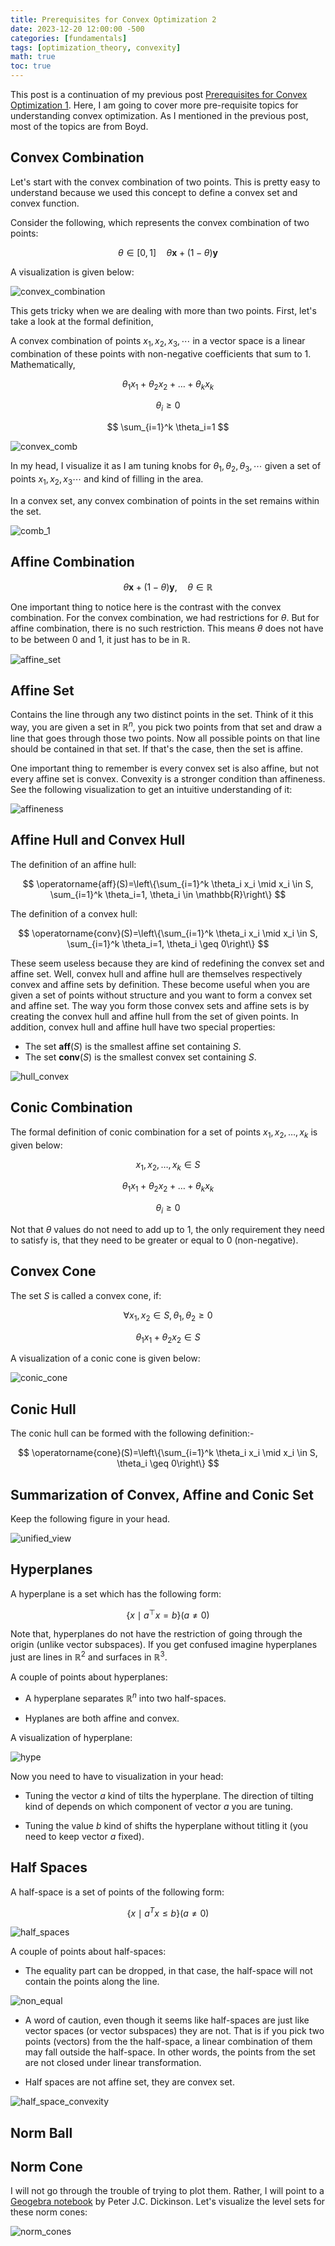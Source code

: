 ```yaml
---
title: Prerequisites for Convex Optimization 2 
date: 2023-12-20 12:00:00 -500
categories: [fundamentals]
tags: [optimization_theory, convexity]
math: true
toc: true
---
```


This post is a continuation of my previous post [Prerequisites for Convex Optimization 1](https://dibalokechanda.github.io/posts/Prerequisites-for-Convex-Optimization-blog/). Here, I am going to cover more pre-requisite topics for understanding convex optimization. As I mentioned in the previous post, most of the topics are from Boyd.




## Convex Combination

Let's start with the convex combination of two points. This is pretty easy to understand because we used this concept to define a convex set and convex function.


Consider the following, which represents the convex combination of two points:

$$
\theta \in[0,1] \quad \theta \mathbf{x}+(1-\theta) \mathbf{y}
$$


A visualization is given below:

![convex_combination](https://i.ibb.co/ZfdcjxK/chrome-he-U3-Oaxx-Xw.png)


This gets tricky when we are dealing with more than two points. First, let's take a look at the formal definition,

A convex combination of points $x_1,x_2,x_3,\cdots$ in a vector space is a linear combination of these points with non-negative coefficients that sum to $1$. Mathematically, 


$$
\theta_1 x_1+\theta_2 x_2+\ldots+\theta_k x_k
$$


$$
\theta_i \geq 0
$$


$$
\sum_{i=1}^k \theta_i=1
$$


![convex_comb](https://i.ibb.co/2PXZnhM/chrome-z-QW4e-Lv-CIK.png)


In my head, I visualize it as I am tuning knobs for $\theta_1,\theta_2,\theta_3, \cdots$ given a set of points $x_1,x_2,x_3\cdots$ and kind of filling in the area.


 In a convex set, any convex combination of points in the set remains within the set.


![comb_1](https://i.ibb.co/yRxy6wk/chrome-m4-N96-Mo-UYs.png)


## Affine Combination 


$$
\theta \mathbf{x}+(1-\theta) \mathbf{y}, \quad \theta \in \mathbb{R} 
$$

One important thing to notice here is the contrast with the convex combination. For the convex combination, we had restrictions for $\theta$. But for affine combination, there is no such restriction. This means $\theta$ does not have to be between $0$ and $1$, it just has to be in $\mathbb{R}$.


![affine_set](https://i.ibb.co/88gktvF/chrome-Jw5f-C5-QZjm.png)

## Affine Set
Contains the line through any two distinct points in the set. Think of it this way, you are given a set in $\mathbb{R}^n$, you pick two points from that set and draw a line that goes through those two points. Now all possible points on that line should be contained in that set. If that's the case, then the set is affine.


 One important thing to remember is every convex set is also affine, but not every affine set is convex. Convexity is a stronger condition than affineness. See the following visualization to get an intuitive understanding of it:

 ![affineness](https://i.ibb.co/64HYGQr/chrome-R8aauqi-B4c.png)




## Affine Hull  and Convex Hull

The definition of an affine hull:

$$
\operatorname{aff}(S)=\left\{\sum_{i=1}^k \theta_i x_i \mid x_i \in S, \sum_{i=1}^k \theta_i=1, \theta_i \in \mathbb{R}\right\}
$$



The definition of a convex hull:


$$
\operatorname{conv}(S)=\left\{\sum_{i=1}^k \theta_i x_i \mid x_i \in S, \sum_{i=1}^k \theta_i=1, \theta_i \geq 0\right\}
$$


These seem useless because they are kind of redefining the convex set and affine set. Well, convex hull and affine hull are themselves respectively convex and affine sets by definition. These become useful when you are given a set of points without structure and you want to form a convex set and affine set. The way you form those convex sets and affine sets is by creating the convex hull and affine hull from the set of given points. In addition, convex hull and affine hull have two special properties:


- The set $\mathbf{aff}(S)$ is the smallest affine set containing $S$.
- The set $\mathbf{conv}(S)$ is the smallest convex set containing $S$.


![hull_convex](https://i.ibb.co/zsgJQsK/chrome-5p-Yxuf-Qf1-M.png)

## Conic Combination

The formal definition of conic combination for a set of points $x_1, x_2, \ldots, x_k$ is given below:

$$
x_1, x_2, \ldots, x_k \in S
$$


$$
\theta_1 x_1+\theta_2 x_2+\ldots+\theta_k x_k
$$

$$
\theta_i \geq 0
$$


Not that $\theta$ values do not need to add up to $1$, the only requirement they need to satisfy is, that they need to be greater or equal to $0$ (non-negative).

## Convex Cone 

The set $S$ is called a convex cone, if:

$$
\forall x_1, x_2 \in S, \theta_1, \theta_2 \geq 0
$$

$$
\theta_1 x_1+\theta_2 x_2 \in S
$$

A visualization of a conic cone is given below:

![conic_cone](https://i.ibb.co/hmnFMBs/chrome-upf5bwci-Kq.png)

## Conic Hull

The conic hull can be formed with the following definition:-

$$
\operatorname{cone}(S)=\left\{\sum_{i=1}^k \theta_i x_i \mid x_i \in S, \theta_i \geq 0\right\}
$$


## Summarization of Convex, Affine and Conic Set

Keep the following figure in your head.



![unified_view](https://i.ibb.co/kBpk4Q9/chrome-h-Cy-WFObm-Xw.png)

## Hyperplanes 

A hyperplane is a set which has the following form:


$$
\left\{x \mid a^\top x=b\right\}(a \neq 0)
$$



Note that, hyperplanes do not have the restriction of going through the origin (unlike vector subspaces). If you get confused imagine hyperplanes just are lines in $\mathbb{R}^2$ and surfaces in $\mathbb{R}^3$.


A couple of points about hyperplanes:

- A hyperplane separates $\mathbb{R}^n$ into two half-spaces.

- Hyplanes are both affine and convex.


A visualization of hyperplane:

![hype](https://i.ibb.co/XD5FzyB/chrome-lk-RU5-RP5qk.png)



Now you need to have to visualization in your head:



- Tuning the vector $a$ kind of tilts the hyperplane. The direction of tilting kind of depends on which component of vector $a$ you are tuning.


- Tuning the value $b$ kind of shifts the hyperplane without titling it (you need to keep vector $a$ fixed).


## Half Spaces 


A half-space is a set of points of the following form:

$$
\left\{x \mid a^T x \leq b\right\}(a \neq 0)
$$

![half_spaces](https://i.ibb.co/0y6zmNg/chrome-FCo74w95-Yw.png)

A couple of points about half-spaces:

- The equality part can be dropped, in that case, the half-space will not contain the points along the line.


![non_equal](https://i.ibb.co/YbrXVz2/chrome-f-G3-Hn-LRQ0t.png)


- A word of caution, even though it seems like half-spaces are just like vector spaces (or vector subspaces) they are not. That is if you pick two points (vectors) from the the half-space, a linear combination of them may fall outside the half-space. In other words, the points from the set are not closed under linear transformation.


- Half spaces are not affine set, they are convex set. 

![half_space_convexity](https://i.ibb.co/ncwnvZM/chrome-Fe-Onm2v-T4-X.png)




## Norm Ball




## Norm Cone

I will not go through the trouble of trying to plot them. Rather, I will point to a [Geogebra notebook](https://www.geogebra.org/m/fuxN6MM4) by Peter J.C. Dickinson. Let's visualize the level sets for these norm cones:


![norm_cones](https://i.ibb.co/mXm4rnN/chrome-S5-PNz-Fw-Xyz.png)

